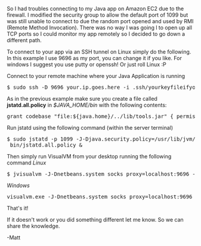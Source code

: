 So I had troubles connecting to my Java app on Amazon EC2 due to the firewall. I modified the security group to allow the default port of 1099 but was still unable to connect to due the random port opened and used by RMI (Remote Method Invocation). There was no way I was going l to open up all TCP ports so I could monitor my app remotely so I decided to go down a different path.

To connect to your app via an SSH tunnel on Linux simply do the following. In this example I use 9696 as my port, you can change it if you like. For windows I suggest you use putty or openssh! Or just roll Linux :P

Connect to your remote machine where your Java Application is running

<pre>
$ sudo ssh -D 9696 your.ip.goes.here -i .ssh/yourkeyfileifyougotone.pem
</pre>

As in the previous example make sure you create a file called <b>jstatd.all.policy</b> in <i>$JAVA_HOME/bin</i> with the following contents:

<pre>
grant codebase "file:${java.home}/../lib/tools.jar" { permission java.security.AllPermission;};
</pre>

Run jstatd using the following command (within the server terminal)

<pre>
$ sudo jstatd -p 1099 -J-Djava.security.policy=/usr/lib/jvm/java-1.6.0-openjdk-1.6.0.0/
 bin/jstatd.all.policy &
</pre>

Then simply run VisualVM from your desktop running the following command
*Linux*

<pre>
$ jvisualvm -J-Dnetbeans.system_socks_proxy=localhost:9696 -J-Djava.net.useSystemProxies=true
</pre>

*Windows*

<pre>
visualvm.exe -J-Dnetbeans.system_socks_proxy=localhost:9696 -J-Djava.net.useSystemProxies=true
</pre>

That's it!

If it doesn't work or you did something different let me know. So we can share the knowledge.

-Matt